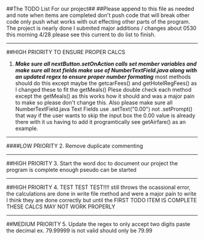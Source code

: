 ##The TODO List For our project##
##Please append to this file as needed and note when items are completed don't push code that will break other code only push what works with out effecting other parts of the program. The project is nearly done I submited major additions / changes about 0530 this morning  4/28 please see this current to do list to finish.
               
***


##HIGH PRIORITY TO ENSURE PROPER CALCS
1. <strong>*Make sure all nextButton.setOnAction calls set member variables and make sure all text fields make use of NumberTextField.java along with an updated regex to ensure proper number formating*</strong> most methods should do this except maybe the getcarFees() and getHotelRegFees() as I changed these to fit the getMeals() Plese double check each method except the getMeals() as this works how it should and was a major pain to make so please don't change this. Also please make sure all NumberTextField.java Text Fields use .setText("0.00") not .setPrompt() that way if the user wants to skip the input box the 0.00 value is already there with it us having to add it programtically see getAirfare() as an example.


***
####LOW PRIORITY
2. Remove duplicate commenting


***
##HIGH PRIORITY
3. Start the word doc to document our project the program is complete enough pseudo can be started


***
##HIGH PRIORITY
4. TEST TEST TEST!!!! still throws the ocassional error, the calculations are done in write file method and were a major pain to write I think they are done correctly but until the FIRST TODO ITEM IS COMPLETE THESE CALCS MAY NOT WORK PROPERLY

***
##MEDIUM PRIORITY
5. Update the regex to only accept two digits paste the decimal ex. 79.99999 is not valid should only be 79.99



